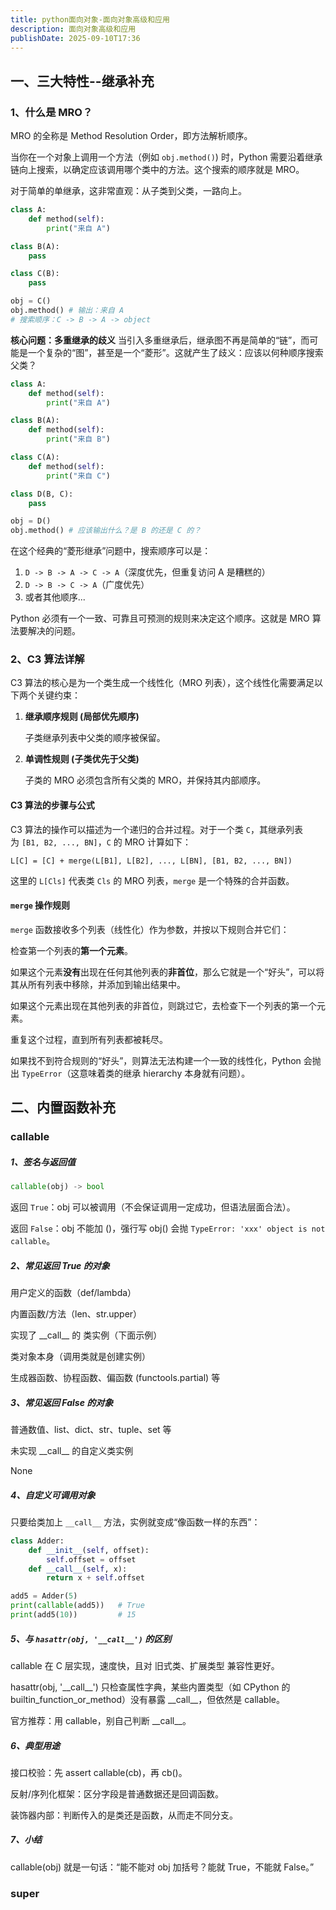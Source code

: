 ```yaml
---
title: python面向对象-面向对象高级和应用
description: 面向对象高级和应用
publishDate: 2025-09-10T17:36
---
```

## 一、三大特性--继承补充

### 1、什么是 MRO？

MRO 的全称是 Method Resolution Order，即方法解析顺序。

当你在一个对象上调用一个方法（例如 `obj.method()`) 时，Python 需要沿着继承链向上搜索，以确定应该调用哪个类中的方法。这个搜索的顺序就是 MRO。

对于简单的单继承，这非常直观：从子类到父类，一路向上。

```python
class A:
    def method(self):
        print("来自 A")

class B(A):
    pass

class C(B):
    pass

obj = C()
obj.method() # 输出：来自 A
# 搜索顺序：C -> B -> A -> object
```

**核心问题：多重继承的歧义**
当引入多重继承后，继承图不再是简单的“链”，而可能是一个复杂的“图”，甚至是一个“菱形”。这就产生了歧义：应该以何种顺序搜索父类？

```python
class A:
    def method(self):
        print("来自 A")

class B(A):
    def method(self):
        print("来自 B")

class C(A):
    def method(self):
        print("来自 C")

class D(B, C):
    pass

obj = D()
obj.method() # 应该输出什么？是 B 的还是 C 的？
```

在这个经典的“菱形继承”问题中，搜索顺序可以是：

1. `D -> B -> A -> C -> A`（深度优先，但重复访问 A 是糟糕的）
2. `D -> B -> C -> A`（广度优先）
3. 或者其他顺序...

Python 必须有一个一致、可靠且可预测的规则来决定这个顺序。这就是 MRO 算法要解决的问题。

### 2、C3 算法详解

C3 算法的核心是为一个类生成一个线性化（MRO 列表），这个线性化需要满足以下两个关键约束：

1. **继承顺序规则 (局部优先顺序)**

   子类继承列表中父类的顺序被保留。
2. **单调性规则 (子类优先于父类)**

   子类的 MRO 必须包含所有父类的 MRO，并保持其内部顺序。

#### C3 算法的步骤与公式

C3 算法的操作可以描述为一个递归的合并过程。对于一个类 `C`，其继承列表为 `[B1, B2, ..., BN]`，`C` 的 MRO 计算如下：

`L[C] = [C] + merge(L[B1], L[B2], ..., L[BN], [B1, B2, ..., BN])`

这里的 `L[Cls]` 代表类 `Cls` 的 MRO 列表，`merge` 是一个特殊的合并函数。

#### `merge` 操作规则

`merge` 函数接收多个列表（线性化）作为参数，并按以下规则合并它们：

  检查第一个列表的**第一个元素**。

  如果这个元素**没有**出现在任何其他列表的**非首位**，那么它就是一个“好头”，可以将其从所有列表中移除，并添加到输出结果中。

  如果这个元素出现在其他列表的非首位，则跳过它，去检查下一个列表的第一个元素。

  重复这个过程，直到所有列表都被耗尽。

如果找不到符合规则的“好头”，则算法无法构建一个一致的线性化，Python 会抛出 `TypeError`（这意味着类的继承 hierarchy 本身就有问题）。

## 二、内置函数补充

### callable

##### 1、签名与返回值

```python
callable(obj) -> bool
```

返回 `True`：obj 可以被调用（不会保证调用一定成功，但语法层面合法）。

返回 `False`：obj 不能加 ()，强行写 obj() 会抛 `TypeError: 'xxx' object is not callable`。

##### 2、常见返回 True 的对象

用户定义的函数（def/lambda）

内置函数/方法（len、str.upper）

实现了 \_\_call\_\_ 的 类实例（下面示例）

类对象本身（调用类就是创建实例）

生成器函数、协程函数、偏函数 (functools.partial) 等

##### 3、常见返回 False 的对象

普通数值、list、dict、str、tuple、set 等

未实现 \_\_call\_\_ 的自定义类实例

None

##### 4、自定义可调用对象

只要给类加上 `__call__` 方法，实例就变成“像函数一样的东西”：

```python
class Adder:
    def __init__(self, offset):
        self.offset = offset
    def __call__(self, x):
        return x + self.offset

add5 = Adder(5)
print(callable(add5))   # True
print(add5(10))         # 15
```

##### 5、与 `hasattr(obj, '__call__')` 的区别

callable 在 C 层实现，速度快，且对 旧式类、扩展类型 兼容性更好。

hasattr(obj, '\_\_call\_\_') 只检查属性字典，某些内置类型（如 CPython 的 builtin_function_or_method）没有暴露 \_\_call\_\_，但依然是 callable。

官方推荐：用 callable，别自己判断 \_\_call\_\_。

##### 6、典型用途

接口校验：先 assert callable(cb)，再 cb()。

反射/序列化框架：区分字段是普通数据还是回调函数。

装饰器内部：判断传入的是类还是函数，从而走不同分支。

##### 7、小结

callable(obj) 就是一句话：“能不能对 obj 加括号？能就 True，不能就 False。”

### super
